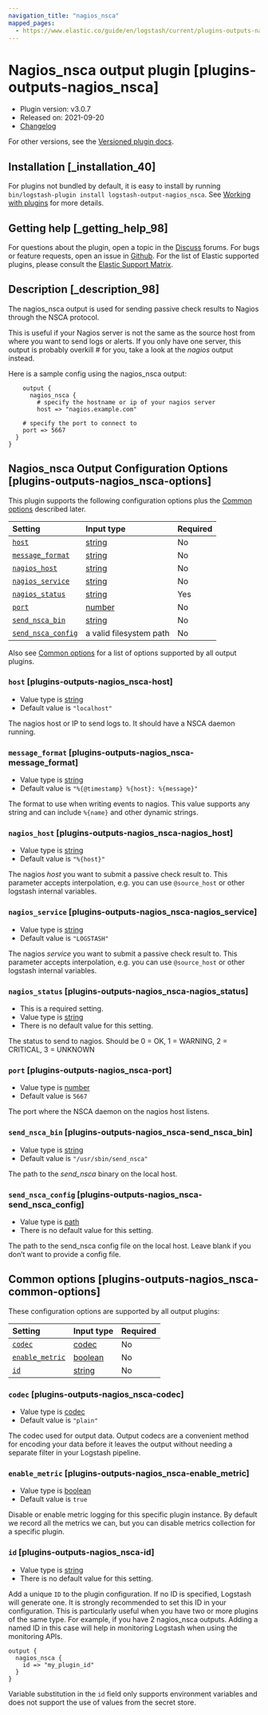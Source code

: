 ```yaml
---
navigation_title: "nagios_nsca"
mapped_pages:
  - https://www.elastic.co/guide/en/logstash/current/plugins-outputs-nagios_nsca.html
---
```


# Nagios_nsca output plugin [plugins-outputs-nagios_nsca]

* Plugin version: v3.0.7
* Released on: 2021-09-20
* [Changelog](https://github.com/logstash-plugins/logstash-output-nagios_nsca/blob/v3.0.7/CHANGELOG.md)

For other versions, see the [Versioned plugin docs](https://www.elastic.co/guide/en/logstash-versioned-plugins/current/output-nagios_nsca-index.html).

## Installation [_installation_40]

For plugins not bundled by default, it is easy to install by running `bin/logstash-plugin install logstash-output-nagios_nsca`. See [Working with plugins](https://www.elastic.co/guide/en/logstash/8.18/working-with-plugins.html) for more details.

## Getting help [_getting_help_98]

For questions about the plugin, open a topic in the [Discuss](http://discuss.elastic.co) forums. For bugs or feature requests, open an issue in [Github](https://github.com/logstash-plugins/logstash-output-nagios_nsca). For the list of Elastic supported plugins, please consult the [Elastic Support Matrix](https://www.elastic.co/support/matrix#logstash_plugins).

## Description [_description_98]

The nagios\_nsca output is used for sending passive check results to Nagios through the NSCA protocol.

This is useful if your Nagios server is not the same as the source host from where you want to send logs or alerts. If you only have one server, this output is probably overkill # for you, take a look at the *nagios* output instead.

Here is a sample config using the nagios\_nsca output:

```
    output {
      nagios_nsca {
        # specify the hostname or ip of your nagios server
        host => "nagios.example.com"
```

```
    # specify the port to connect to
    port => 5667
  }
}
```

## Nagios_nsca Output Configuration Options [plugins-outputs-nagios_nsca-options]

This plugin supports the following configuration options plus the [Common options](plugins-outputs-nagios_nsca.md#plugins-outputs-nagios_nsca-common-options) described later.

| Setting | Input type | Required |
| :- | :- | :- |
| [`host`](plugins-outputs-nagios_nsca.md#plugins-outputs-nagios_nsca-host) | [string](value-types.md#string) | No |
| [`message_format`](plugins-outputs-nagios_nsca.md#plugins-outputs-nagios_nsca-message_format) | [string](value-types.md#string) | No |
| [`nagios_host`](plugins-outputs-nagios_nsca.md#plugins-outputs-nagios_nsca-nagios_host) | [string](value-types.md#string) | No |
| [`nagios_service`](plugins-outputs-nagios_nsca.md#plugins-outputs-nagios_nsca-nagios_service) | [string](value-types.md#string) | No |
| [`nagios_status`](plugins-outputs-nagios_nsca.md#plugins-outputs-nagios_nsca-nagios_status) | [string](value-types.md#string) | Yes |
| [`port`](plugins-outputs-nagios_nsca.md#plugins-outputs-nagios_nsca-port) | [number](value-types.md#number) | No |
| [`send_nsca_bin`](plugins-outputs-nagios_nsca.md#plugins-outputs-nagios_nsca-send_nsca_bin) | [string](value-types.md#string) | No |
| [`send_nsca_config`](plugins-outputs-nagios_nsca.md#plugins-outputs-nagios_nsca-send_nsca_config) | a valid filesystem path | No |

Also see [Common options](plugins-outputs-nagios_nsca.md#plugins-outputs-nagios_nsca-common-options) for a list of options supported by all output plugins.

### `host` [plugins-outputs-nagios_nsca-host]

* Value type is [string](value-types.md#string)
* Default value is `"localhost"`

The nagios host or IP to send logs to. It should have a NSCA daemon running.

### `message_format` [plugins-outputs-nagios_nsca-message_format]

* Value type is [string](value-types.md#string)
* Default value is `"%{@timestamp} %{host}: %{message}"`

The format to use when writing events to nagios. This value supports any string and can include `%{name}` and other dynamic strings.

### `nagios_host` [plugins-outputs-nagios_nsca-nagios_host]

* Value type is [string](value-types.md#string)
* Default value is `"%{host}"`

The nagios *host* you want to submit a passive check result to. This parameter accepts interpolation, e.g. you can use `@source_host` or other logstash internal variables.

### `nagios_service` [plugins-outputs-nagios_nsca-nagios_service]

* Value type is [string](value-types.md#string)
* Default value is `"LOGSTASH"`

The nagios *service* you want to submit a passive check result to. This parameter accepts interpolation, e.g. you can use `@source_host` or other logstash internal variables.

### `nagios_status` [plugins-outputs-nagios_nsca-nagios_status]

* This is a required setting.
* Value type is [string](value-types.md#string)
* There is no default value for this setting.

The status to send to nagios. Should be 0 = OK, 1 = WARNING, 2 = CRITICAL, 3 = UNKNOWN

### `port` [plugins-outputs-nagios_nsca-port]

* Value type is [number](value-types.md#number)
* Default value is `5667`

The port where the NSCA daemon on the nagios host listens.

### `send_nsca_bin` [plugins-outputs-nagios_nsca-send_nsca_bin]

* Value type is [string](value-types.md#string)
* Default value is `"/usr/sbin/send_nsca"`

The path to the *send\_nsca* binary on the local host.

### `send_nsca_config` [plugins-outputs-nagios_nsca-send_nsca_config]

* Value type is [path](value-types.md#path)
* There is no default value for this setting.

The path to the send\_nsca config file on the local host. Leave blank if you don’t want to provide a config file.

## Common options [plugins-outputs-nagios_nsca-common-options]

These configuration options are supported by all output plugins:

| Setting | Input type | Required |
| :- | :- | :- |
| [`codec`](plugins-outputs-nagios_nsca.md#plugins-outputs-nagios_nsca-codec) | [codec](value-types.md#codec) | No |
| [`enable_metric`](plugins-outputs-nagios_nsca.md#plugins-outputs-nagios_nsca-enable_metric) | [boolean](value-types.md#boolean) | No |
| [`id`](plugins-outputs-nagios_nsca.md#plugins-outputs-nagios_nsca-id) | [string](value-types.md#string) | No |

### `codec` [plugins-outputs-nagios_nsca-codec]

* Value type is [codec](value-types.md#codec)
* Default value is `"plain"`

The codec used for output data. Output codecs are a convenient method for encoding your data before it leaves the output without needing a separate filter in your Logstash pipeline.

### `enable_metric` [plugins-outputs-nagios_nsca-enable_metric]

* Value type is [boolean](value-types.md#boolean)
* Default value is `true`

Disable or enable metric logging for this specific plugin instance. By default we record all the metrics we can, but you can disable metrics collection for a specific plugin.

### `id` [plugins-outputs-nagios_nsca-id]

* Value type is [string](value-types.md#string)
* There is no default value for this setting.

Add a unique `ID` to the plugin configuration. If no ID is specified, Logstash will generate one. It is strongly recommended to set this ID in your configuration. This is particularly useful when you have two or more plugins of the same type. For example, if you have 2 nagios\_nsca outputs. Adding a named ID in this case will help in monitoring Logstash when using the monitoring APIs.

```
output {
  nagios_nsca {
    id => "my_plugin_id"
  }
}
```

Variable substitution in the `id` field only supports environment variables and does not support the use of values from the secret store.
